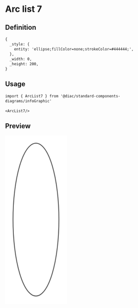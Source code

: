 # Arc list 7

## Definition

```
{
  _style: { 
    entity: 'ellipse;fillColor=none;strokeColor=#444444;',
  },
  _width: 0,
  _height: 200,
}
```

## Usage

```
import { ArcList7 } from '@diac/standard-components-diagrams/infoGraphic'

<ArcList7/>
```

## Preview

<img src="./arc-list-7.png" width="200"/>
